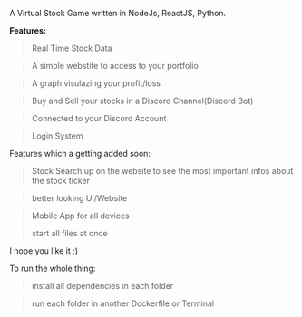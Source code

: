A Virtual Stock Game written in NodeJs, ReactJS, Python. 


**Features:**
> Real Time Stock Data

> A simple webstite to access to your portfolio

> A graph visulazing your profit/loss

> Buy and Sell your stocks in a Discord Channel(Discord Bot)

> Connected to your Discord Account

> Login System 

Features which a getting added soon:

> Stock Search up on the website to see the most important infos about the stock ticker

> better looking UI/Website

> Mobile App for all devices

> start all files at once

I hope you like it :)

To run the whole thing:
> install all dependencies in each folder

> run each folder in another Dockerfile or Terminal

